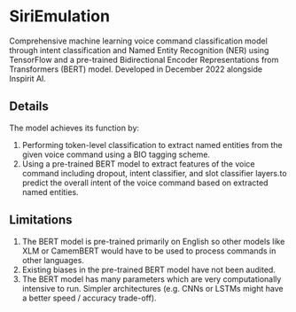 # SiriEmulation
Comprehensive machine learning voice command classification model through intent classification and Named Entity Recognition (NER) using TensorFlow and a pre-trained Bidirectional Encoder Representations from Transformers (BERT) model. Developed in December 2022 alongside Inspirit AI.

## Details
The model achieves its function by:
1. Performing token-level classification to extract named entities from the given voice command using a BIO tagging scheme.
2. Using a pre-trained BERT model to extract features of the voice command including dropout, intent classifier, and slot classifier layers.to predict the overall intent of the voice command based on extracted named entities.

## Limitations
1. The BERT model is pre-trained primarily on English so other models like XLM or CamemBERT would have to be used to process commands in other languages.
2. Existing biases in the pre-trained BERT model have not been audited.
3. The BERT model has many parameters which are very computationally intensive to run. Simpler architectures (e.g. CNNs or LSTMs might have a better speed / accuracy trade-off).
